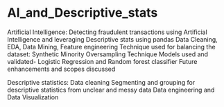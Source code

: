 # AI_and_Descriptive_stats

Artificial Intelligence:
Detecting fraudulent transactions using Artificial Intelligence and leveraging Descriptive stats using pandas
Data Cleaning, EDA, Data Mining, Feature engineering
Technique used for balancing the dataset: Synthetic Minority Oversampling Technique
Models used and validated- Logistic Regression and Random forest classifier
Future enhancements and scopes discussed

Descriptive statistics:
Data cleaning
Segmenting and grouping for descriptive statistics from unclear and messy data
Data engineering and Data Visualization

